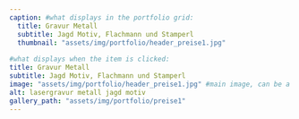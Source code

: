 ```yaml
---
caption: #what displays in the portfolio grid:
  title: Gravur Metall
  subtitle: Jagd Motiv, Flachmann und Stamperl
  thumbnail: "assets/img/portfolio/header_preise1.jpg"
  
#what displays when the item is clicked:
title: Gravur Metall
subtitle: Jagd Motiv, Flachmann und Stamperl
image: "assets/img/portfolio/header_preise1.jpg" #main image, can be a link or a file in assets/img/portfolio
alt: lasergravur metall jagd motiv
gallery_path: "assets/img/portfolio/preise1"
---
```



